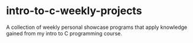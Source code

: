 # intro-to-c-weekly-projects
A collection of weekly personal showcase programs that apply knowledge gained from my intro to C programming course. 
